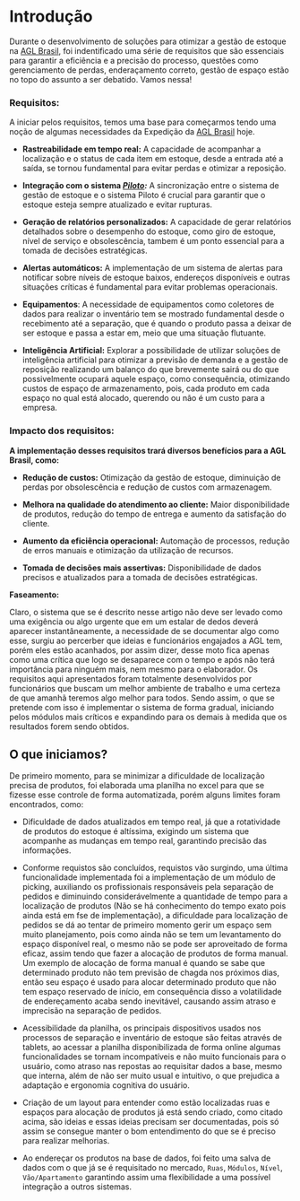 # Introdução

Durante o desenvolvimento de soluções para otimizar a gestão de estoque na [AGL Brasil](https://www.aglbrasil.com/), foi indentificado uma série de requisitos que são essenciais para garantir a eficiência e a precisão do processo, questões como gerenciamento de perdas, enderaçamento correto, gestão de espaço estão no topo do assunto a ser debatido. Vamos nessa!

### Requisitos:

A iniciar pelos requisitos, temos uma base para começarmos tendo uma noção de algumas necessidades da Expedição da [AGL Brasil](https://www.aglbrasil.com/) hoje.

* **Rastreabilidade em tempo real:** A capacidade de acompanhar a localização e o status de cada item em estoque, desde a entrada até a saída, se tornou fundamental para evitar perdas e otimizar a reposição.
  
* **Integração com o sistema *[Piloto](https://performancei.com.br/):*** A sincronização entre o sistema de gestão de estoque e o sistema Piloto é crucial para garantir que o estoque esteja sempre atualizado e evitar rupturas.
  
* **Geração de relatórios personalizados:** A capacidade de gerar relatórios detalhados sobre o desempenho do estoque, como giro de estoque, nível de serviço e obsolescência, tambem é um ponto essencial para a tomada de decisões estratégicas.
  
* **Alertas automáticos:** A implementação de um sistema de alertas para notificar sobre níveis de estoque baixos, endereços disponíveis e outras situações críticas é fundamental para evitar problemas operacionais.
  
* **Equipamentos**: A necessidade de equipamentos como coletores de dados para realizar o inventário tem se mostrado fundamental desde o recebimento até a separação, que é quando o produto passa a deixar de ser estoque e passa a estar em, meio que uma situação flutuante.
  
* **Inteligência Artificial:** Explorar a possibilidade de utilizar soluções de inteligência artificial para otimizar a previsão de demanda e a gestão de reposição realizando um balanço do que brevemente sairá ou do que possivelmente ocupará aquele espaço, como consequência, otimizando custos de espaço de armazenamento, pois, cada produto em cada espaço no qual está alocado, querendo ou não é um custo para a empresa.

### Impacto dos requisitos:

**A implementação desses requisitos trará diversos benefícios para a AGL Brasil, como:**

* **Redução de custos:** Otimização da gestão de estoque, diminuição de perdas por obsolescência e redução de custos com armazenagem.
  
* **Melhora na qualidade do atendimento ao cliente:** Maior disponibilidade de produtos, redução do tempo de entrega e aumento da satisfação do cliente.
  
* **Aumento da eficiência operacional:** Automação de processos, redução de erros manuais e otimização da utilização de recursos.
  
* **Tomada de decisões mais assertivas:** Disponibilidade de dados precisos e atualizados para a tomada de decisões estratégicas.

**Faseamento:**

Claro, o sistema que se é descrito nesse artigo não deve ser levado como uma exigência ou algo urgente que em um estalar de dedos deverá aparecer instantâneamente, a necessidade de se documentar algo como esse, surgiu ao percerber que ideias e funcionários engajados a AGL tem, porém eles estão acanhados, por assim dizer, desse moto fica apenas como uma crítica que logo se desaparece com o tempo e após não terá importância para ninguém mais, nem mesmo para o elaborador. Os requisitos aqui apresentados foram totalmente desenvolvidos por funcionários que buscam um melhor ambiente de trabalho e uma certeza de que amanhã teremos algo melhor para todos. Sendo assim, o que se pretende com isso é implementar o sistema de forma gradual, iniciando pelos módulos mais críticos e expandindo para os demais à medida que os resultados forem sendo obtidos.

## O que iniciamos?

De primeiro momento, para se minimizar a dificuldade de localização precisa de produtos, foi elaborada uma planilha no excel para que se fizesse esse controle de forma automatizada, porém alguns limites foram encontrados, como:

* Dificuldade de dados atualizados em tempo real, já que a rotatividade de produtos do estoque é altíssima, exigindo um sistema que acompanhe as mudanças em tempo real, garantindo  precisão das informações.

* Conforme requistos são concluídos, requistos vão surgindo, uma última funcionalidade implementada foi a implementação de um módulo de picking, auxiliando os profissionais responsáveis pela separação de pedidos e diminuindo considerávelmente a quantidade de tempo para a localização de produtos (Não se há conhecimento do tempo exato pois ainda está em fse de implementação), a dificuldade para localização de pedidos se dá ao tentar de primeiro momento gerir um espaço sem muito planejamento, pois como ainda não se tem um levantamento do espaço disponível real, o mesmo não se pode ser aproveitado de forma eficaz, assim tendo que fazer a alocação de produtos de forma manual. Um exemplo de alocação de forma manual é quando se sabe que determinado produto não tem previsão de chagda nos próximos dias, então seu espaço é usado para alocar determinado produto que não tem espaço reservado de início, em consequência disso a volatilidade de endereçamento acaba sendo inevitável, causando assim atraso e imprecisão na separação de pedidos.

* Acessibilidade da planilha, os principais dispositivos usados nos processos de separação e inventário de estoque são feitas através de tablets, ao acessar a planilha disponibilizada de forma online algumas funcionalidades se tornam incompatíveis e não muito funcionais para o usuário, como atraso nas repostas ao requisitar dados a base, mesmo que interna, além de não ser muito usual e intuitivo, o que prejudica a adaptação e ergonomia cognitiva do usuário.

* Criação de um layout para entender como estão localizadas ruas e espaços para alocação de produtos já está sendo criado, como citado acima, são ideias e essas ideias precisam ser documentadas, pois só assim se consegue manter o bom entendimento do que se é preciso para realizar melhorias.

* Ao endereçar os produtos na base de dados, foi feito uma salva de dados com o que já se é requisitado no mercado, `Ruas`, `Módulos`, `Nível`, `Vão/Apartamento` garantindo assim uma flexibilidade a uma possível integração a outros sistemas.

